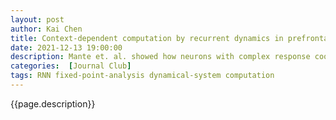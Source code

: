 ```yaml
---
layout: post
author: Kai Chen
title: Context-dependent computation by recurrent dynamics in prefrontal cortex
date: 2021-12-13 19:00:00
description: Mante et. al. showed how neurons with complex response coordinate together to do computations of selective integrations in monkey PFC. They trained an siRNN to model the psychophysical behavior of monkeys. By analyzing the modeled siRNN using theory of linear dynamical system, the response of siRNN fits almost perfectly with monkey data in the population level. Furthermore, siRNN produced a novel mechanism to unify selection and integration in a single circuit in terms of line attractor and selection vector.
categories:  [Journal Club]
tags: RNN fixed-point-analysis dynamical-system computation
---
```


<p>{{page.description}}</p>